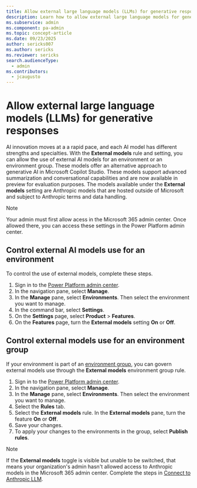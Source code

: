 ```yaml
---
title: Allow external large language models (LLMs) for generative responses
description: Learn how to allow external large language models for generative responses in Power Platform.
ms.subservice: admin
ms.component: pa-admin
ms.topic: concept-article
ms.date: 09/23/2025
author: sericks007
ms.author: sericks
ms.reviewer: sericks
search.audienceType: 
  - admin
ms.contributors:
  - jcaugusto
---
```


# Allow external large language models (LLMs) for generative responses

AI innovation moves at a a rapid pace, and each AI model has different strengths and specialties. With the **External models** rule and setting, you can allow the use of external AI models for an environment or an environment group. These models offer an alternative approach to generative AI in Microsoft Copilot Studio. These models support advanced summarization and conversational capabilities and are now available in preview for evaluation purposes. The models available under the **External models** setting are Anthropic models that are hosted outside of Microsoft and subject to Anthropic terms and data handling.

> [!NOTE]
> Your admin must first allow acess in the Microsoft 365 admin center. Once allowed there, you can access these settings in the Power Platform admin center.

## Control external AI models use for an environment
To control the use of external models, complete these steps.

1. Sign in to the [Power Platform admin center](https://admin.powerplatform.microsoft.com).
1. In the navigation pane, select **Manage**.
1. In the **Manage** pane, select **Environments**. Then select the environment you want to manage.
1. In the command bar, select **Settings**.
1. On the **Settings** page, select **Product** > **Features**.
1. On the **Features** page, turn the **External models** setting **On** or **Off**.

## Control external models use for an environment group
If your environment is part of an [environment group](environment-groups.md), you can govern external models use through the **External models** environment group rule.

1. Sign in to the [Power Platform admin center](https://admin.powerplatform.microsoft.com).
1. In the navigation pane, select **Manage**.
1. In the **Manage** pane, select **Environments**. Then select the environment you want to manage.
1. Select the **Rules** tab.
1. Select the **External models** rule. In the **External models** pane, turn the feature **On** or **Off**.
1. Save your changes.
1. To apply your changes to the environments in the group, select **Publish rules**.

> [!NOTE]
> If the **External models** toggle is visible but unable to be switched, that means your organization's admin hasn't allowed access to Anthropic models in the Microsoft 365 admin center. Complete the steps in [Connect to Anthropic LLM](https://go.microsoft.com/fwlink/?linkid=2334803).
